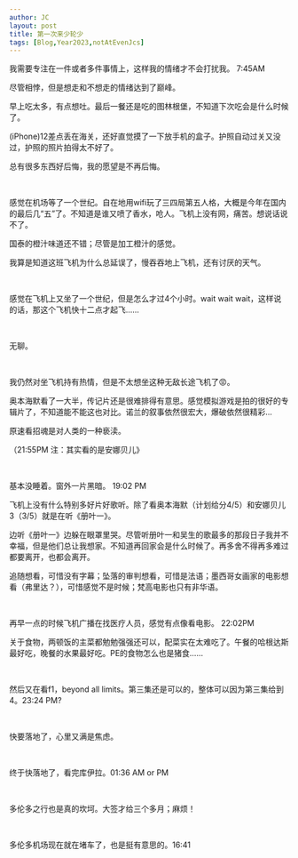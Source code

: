 ```yaml
---
author: JC
layout: post
title: 第一次来少轮少
tags: [Blog,Year2023,notAtEvenJcs]
---
```


我需要专注在一件或者多件事情上，这样我的情绪才不会打扰我。 7:45AM

尽管相悖，但是想走和不想走的情绪达到了巅峰。

早上吃太多，有点想吐。最后一餐还是吃的图林根堡，不知道下次吃会是什么时候了。

(iPhone)12差点丢在海关，还好直觉摸了一下放手机的盒子。护照自动过关又没过，护照的照片拍得太不好了。

总有很多东西好后悔，我的愿望是不再后悔。

<br>

感觉在机场等了一个世纪。自在地用wifi玩了三四局第五人格，大概是今年在国内的最后几“五”了。不知道是谁又喷了香水，呛人。飞机上没有网，痛苦。想说话说不了。 

国泰的橙汁味道还不错；尽管是加工橙汁的感觉。

我算是知道这班飞机为什么总延误了，慢吞吞地上飞机，还有讨厌的天气。

<br>

感觉在飞机上又坐了一个世纪，但是怎么才过4个小时。wait wait wait，这样说的话，那这个飞机快十二点才起飞…… 

<br>

无聊。

<br>

我仍然对坐飞机持有热情，但是不太想坐这种无敌长途飞机了😡。

奥本海默看了一大半，传记片还是很难排得有意思。感觉模拟游戏是拍的很好的专辑片了，不知道能不能这也对比。诺兰的叙事依然很宏大，爆破依然很精彩…

原速看招魂是对人类的一种亵渎。

（21:55PM 注：其实看的是安娜贝儿》

<br>

基本没睡着。窗外一片黑暗。 19:02 PM

飞机上没有什么特别多好片好歌听。除了看奥本海默（计划给分4/5）和安娜贝儿3（3/5）就是在听《册叶一》。

边听《册叶一》边躲在眼罩里哭。尽管听册叶一和吴生的歌最多的那段日子我并不幸福，但是他们总让我想家。不知道再回家会是什么时候了。再多舍不得再多难过都要离开，也都会离开。

追随想看，可惜没有字幕；坠落的审判想看，可惜是法语；墨西哥女画家的电影想看（弗里达？），可惜感觉不是时候；梵高电影也只有非华语。

<br>

再早一点的时候飞机广播在找医疗人员，感觉有点像看电影。 22:02PM

关于食物，两顿饭的主菜都勉勉强强还可以，配菜实在太难吃了。午餐的哈根达斯最好吃，晚餐的水果最好吃。PE的食物怎么也是猪食……

<br>

然后又在看f1，beyond all limits。第三集还是可以的，整体可以因为第三集给到4。23:24 PM?

<br>

快要落地了，心里又满是焦虑。

<br>

终于快落地了，看完库伊拉。01:36 AM or PM

<br>

多伦多之行也是真的坎坷。大签才给三个多月；麻烦！

<br>

多伦多机场现在就在堵车了，也是挺有意思的。16:41
